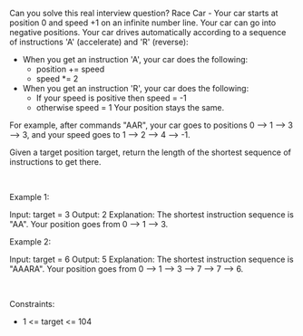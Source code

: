 Can you solve this real interview question? Race Car - Your car starts at position 0 and speed +1 on an infinite number line. Your car can go into negative positions. Your car drives automatically according to a sequence of instructions 'A' (accelerate) and 'R' (reverse):

 * When you get an instruction 'A', your car does the following:
   * position += speed
   * speed *= 2
 * When you get an instruction 'R', your car does the following:
   * If your speed is positive then speed = -1
   * otherwise speed = 1
   Your position stays the same.

For example, after commands "AAR", your car goes to positions 0 --> 1 --> 3 --> 3, and your speed goes to 1 --> 2 --> 4 --> -1.

Given a target position target, return the length of the shortest sequence of instructions to get there.

 

Example 1:


Input: target = 3
Output: 2
Explanation: 
The shortest instruction sequence is "AA".
Your position goes from 0 --> 1 --> 3.


Example 2:


Input: target = 6
Output: 5
Explanation: 
The shortest instruction sequence is "AAARA".
Your position goes from 0 --> 1 --> 3 --> 7 --> 7 --> 6.


 

Constraints:

 * 1 <= target <= 104